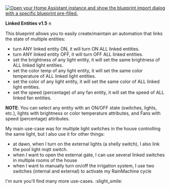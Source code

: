 [![Open your Home Assistant instance and show the blueprint import dialog with a specific blueprint pre-filled.](https://my.home-assistant.io/badges/blueprint_import.svg)](https://my.home-assistant.io/redirect/blueprint_import/?blueprint_url=https%3A%2F%2Fraw.githubusercontent.com%2Firzayev%2Firzayev-ha-blueprints%2Frefs%2Fheads%2Fmain%2Fha-blueprint-linked-entities.yaml)

**Linked Entities v1.5** 🔛

This blueprint allows you to easily create/maintain an automation that links the state of multiple entities:
  - turn ANY linked entity ON, it will turn ON ALL linked entities.
  - turn ANY linked entity OFF, it will turn OFF ALL linked entities.
  - set the brightness of any light entity, it will set the same brightness of ALL linked light entities.
  - set the color temp of any light entity, it will set the same color temperature of ALL linked light entities.
  - set the color of any light entity, it will set the same color of ALL linked light entities.
  - set the speed (percentage) of any fan entity, it will set the speed of ALL linked fan entities.

**NOTE**: You can select any entity with an ON/OFF state (switches, lights, etc.), lights with brightness or color temperature attributes, and Fans with speed (percentage) attributes.

My main use-case was for multiple light switches in the house controlling the same light, but I also use it for other things:
  - at dawn, when I turn on the external lights (a shelly switch), I also link the pool light mqtt switch.
  - when I want to open the external gate, I can use several linked switches in multiple rooms of the house
  - when I want to manually turn on/off the irrigation system, I use two switches (internal and external) to activate my RainMachine cycle

I'm sure you'll find many more use-cases. :slight_smile:
